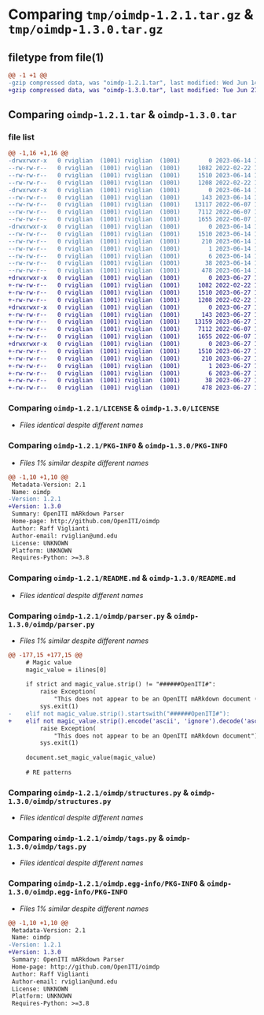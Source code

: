 # Comparing `tmp/oimdp-1.2.1.tar.gz` & `tmp/oimdp-1.3.0.tar.gz`

## filetype from file(1)

```diff
@@ -1 +1 @@
-gzip compressed data, was "oimdp-1.2.1.tar", last modified: Wed Jun 14 15:31:00 2023, max compression
+gzip compressed data, was "oimdp-1.3.0.tar", last modified: Tue Jun 27 18:16:27 2023, max compression
```

## Comparing `oimdp-1.2.1.tar` & `oimdp-1.3.0.tar`

### file list

```diff
@@ -1,16 +1,16 @@
-drwxrwxr-x   0 rviglian  (1001) rviglian  (1001)        0 2023-06-14 15:31:00.232441 oimdp-1.2.1/
--rw-rw-r--   0 rviglian  (1001) rviglian  (1001)     1082 2022-02-22 16:34:17.000000 oimdp-1.2.1/LICENSE
--rw-rw-r--   0 rviglian  (1001) rviglian  (1001)     1510 2023-06-14 15:31:00.232441 oimdp-1.2.1/PKG-INFO
--rw-rw-r--   0 rviglian  (1001) rviglian  (1001)     1208 2022-02-22 16:34:17.000000 oimdp-1.2.1/README.md
-drwxrwxr-x   0 rviglian  (1001) rviglian  (1001)        0 2023-06-14 15:31:00.232441 oimdp-1.2.1/oimdp/
--rw-rw-r--   0 rviglian  (1001) rviglian  (1001)      143 2023-06-14 14:39:51.000000 oimdp-1.2.1/oimdp/__init__.py
--rw-rw-r--   0 rviglian  (1001) rviglian  (1001)    13117 2022-06-07 19:35:03.000000 oimdp-1.2.1/oimdp/parser.py
--rw-rw-r--   0 rviglian  (1001) rviglian  (1001)     7112 2022-06-07 15:57:26.000000 oimdp-1.2.1/oimdp/structures.py
--rw-rw-r--   0 rviglian  (1001) rviglian  (1001)     1655 2022-06-07 16:06:14.000000 oimdp-1.2.1/oimdp/tags.py
-drwxrwxr-x   0 rviglian  (1001) rviglian  (1001)        0 2023-06-14 15:31:00.232441 oimdp-1.2.1/oimdp.egg-info/
--rw-rw-r--   0 rviglian  (1001) rviglian  (1001)     1510 2023-06-14 15:31:00.000000 oimdp-1.2.1/oimdp.egg-info/PKG-INFO
--rw-rw-r--   0 rviglian  (1001) rviglian  (1001)      210 2023-06-14 15:31:00.000000 oimdp-1.2.1/oimdp.egg-info/SOURCES.txt
--rw-rw-r--   0 rviglian  (1001) rviglian  (1001)        1 2023-06-14 15:31:00.000000 oimdp-1.2.1/oimdp.egg-info/dependency_links.txt
--rw-rw-r--   0 rviglian  (1001) rviglian  (1001)        6 2023-06-14 15:31:00.000000 oimdp-1.2.1/oimdp.egg-info/top_level.txt
--rw-rw-r--   0 rviglian  (1001) rviglian  (1001)       38 2023-06-14 15:31:00.232441 oimdp-1.2.1/setup.cfg
--rw-rw-r--   0 rviglian  (1001) rviglian  (1001)      478 2023-06-14 14:43:00.000000 oimdp-1.2.1/setup.py
+drwxrwxr-x   0 rviglian  (1001) rviglian  (1001)        0 2023-06-27 18:16:27.322096 oimdp-1.3.0/
+-rw-rw-r--   0 rviglian  (1001) rviglian  (1001)     1082 2022-02-22 16:34:17.000000 oimdp-1.3.0/LICENSE
+-rw-rw-r--   0 rviglian  (1001) rviglian  (1001)     1510 2023-06-27 18:16:27.322096 oimdp-1.3.0/PKG-INFO
+-rw-rw-r--   0 rviglian  (1001) rviglian  (1001)     1208 2022-02-22 16:34:17.000000 oimdp-1.3.0/README.md
+drwxrwxr-x   0 rviglian  (1001) rviglian  (1001)        0 2023-06-27 18:16:27.322096 oimdp-1.3.0/oimdp/
+-rw-rw-r--   0 rviglian  (1001) rviglian  (1001)      143 2023-06-27 18:14:43.000000 oimdp-1.3.0/oimdp/__init__.py
+-rw-rw-r--   0 rviglian  (1001) rviglian  (1001)    13159 2023-06-27 15:05:07.000000 oimdp-1.3.0/oimdp/parser.py
+-rw-rw-r--   0 rviglian  (1001) rviglian  (1001)     7112 2022-06-07 15:57:26.000000 oimdp-1.3.0/oimdp/structures.py
+-rw-rw-r--   0 rviglian  (1001) rviglian  (1001)     1655 2022-06-07 16:06:14.000000 oimdp-1.3.0/oimdp/tags.py
+drwxrwxr-x   0 rviglian  (1001) rviglian  (1001)        0 2023-06-27 18:16:27.322096 oimdp-1.3.0/oimdp.egg-info/
+-rw-rw-r--   0 rviglian  (1001) rviglian  (1001)     1510 2023-06-27 18:16:27.000000 oimdp-1.3.0/oimdp.egg-info/PKG-INFO
+-rw-rw-r--   0 rviglian  (1001) rviglian  (1001)      210 2023-06-27 18:16:27.000000 oimdp-1.3.0/oimdp.egg-info/SOURCES.txt
+-rw-rw-r--   0 rviglian  (1001) rviglian  (1001)        1 2023-06-27 18:16:27.000000 oimdp-1.3.0/oimdp.egg-info/dependency_links.txt
+-rw-rw-r--   0 rviglian  (1001) rviglian  (1001)        6 2023-06-27 18:16:27.000000 oimdp-1.3.0/oimdp.egg-info/top_level.txt
+-rw-rw-r--   0 rviglian  (1001) rviglian  (1001)       38 2023-06-27 18:16:27.322096 oimdp-1.3.0/setup.cfg
+-rw-rw-r--   0 rviglian  (1001) rviglian  (1001)      478 2023-06-27 18:15:01.000000 oimdp-1.3.0/setup.py
```

### Comparing `oimdp-1.2.1/LICENSE` & `oimdp-1.3.0/LICENSE`

 * *Files identical despite different names*

### Comparing `oimdp-1.2.1/PKG-INFO` & `oimdp-1.3.0/PKG-INFO`

 * *Files 1% similar despite different names*

```diff
@@ -1,10 +1,10 @@
 Metadata-Version: 2.1
 Name: oimdp
-Version: 1.2.1
+Version: 1.3.0
 Summary: OpenITI mARkdown Parser
 Home-page: http://github.com/OpenITI/oimdp
 Author: Raff Viglianti
 Author-email: rviglian@umd.edu
 License: UNKNOWN
 Platform: UNKNOWN
 Requires-Python: >=3.8
```

### Comparing `oimdp-1.2.1/README.md` & `oimdp-1.3.0/README.md`

 * *Files identical despite different names*

### Comparing `oimdp-1.2.1/oimdp/parser.py` & `oimdp-1.3.0/oimdp/parser.py`

 * *Files 1% similar despite different names*

```diff
@@ -177,15 +177,15 @@
     # Magic value
     magic_value = ilines[0]
     
     if strict and magic_value.strip() != "######OpenITI#":
         raise Exception(
             "This does not appear to be an OpenITI mARkdown document (strict mode)")
         sys.exit(1)
-    elif not magic_value.strip().startswith("######OpenITI#"):
+    elif not magic_value.strip().encode('ascii', 'ignore').decode('ascii').startswith("######OpenITI#"):
         raise Exception(
             "This does not appear to be an OpenITI mARkdown document")
         sys.exit(1)
 
     document.set_magic_value(magic_value)
 
     # RE patterns
```

### Comparing `oimdp-1.2.1/oimdp/structures.py` & `oimdp-1.3.0/oimdp/structures.py`

 * *Files identical despite different names*

### Comparing `oimdp-1.2.1/oimdp/tags.py` & `oimdp-1.3.0/oimdp/tags.py`

 * *Files identical despite different names*

### Comparing `oimdp-1.2.1/oimdp.egg-info/PKG-INFO` & `oimdp-1.3.0/oimdp.egg-info/PKG-INFO`

 * *Files 1% similar despite different names*

```diff
@@ -1,10 +1,10 @@
 Metadata-Version: 2.1
 Name: oimdp
-Version: 1.2.1
+Version: 1.3.0
 Summary: OpenITI mARkdown Parser
 Home-page: http://github.com/OpenITI/oimdp
 Author: Raff Viglianti
 Author-email: rviglian@umd.edu
 License: UNKNOWN
 Platform: UNKNOWN
 Requires-Python: >=3.8
```

